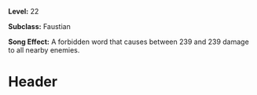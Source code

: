<!-- TITLE: Spell: Sickly Ritual -->
<!-- SUBTITLE:  -->

**Level:** 22

**Subclass:** Faustian

**Song Effect:** A forbidden word that causes between 239 and 239 damage to all nearby enemies.

# Header